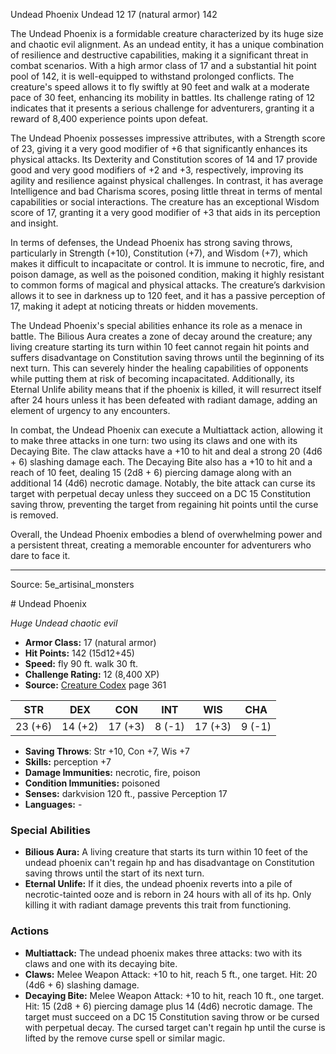 <MonsterName/>Undead Phoenix</MonsterName>
<CreatureType/>Undead</CreatureType>
<CR/>12</CR>
<AC/>17 (natural armor)</AC>
<HP/>142</HP>
<summary>The Undead Phoenix is a formidable creature characterized by its huge size and chaotic evil alignment. As an undead entity, it has a unique combination of resilience and destructive capabilities, making it a significant threat in combat scenarios. With a high armor class of 17 and a substantial hit point pool of 142, it is well-equipped to withstand prolonged conflicts. The creature's speed allows it to fly swiftly at 90 feet and walk at a moderate pace of 30 feet, enhancing its mobility in battles. Its challenge rating of 12 indicates that it presents a serious challenge for adventurers, granting it a reward of 8,400 experience points upon defeat. </summary>

<detail>

The Undead Phoenix possesses impressive attributes, with a Strength score of 23, giving it a very good modifier of +6 that significantly enhances its physical attacks. Its Dexterity and Constitution scores of 14 and 17 provide good and very good modifiers of +2 and +3, respectively, improving its agility and resilience against physical challenges. In contrast, it has average Intelligence and bad Charisma scores, posing little threat in terms of mental capabilities or social interactions. The creature has an exceptional Wisdom score of 17, granting it a very good modifier of +3 that aids in its perception and insight.

In terms of defenses, the Undead Phoenix has strong saving throws, particularly in Strength (+10), Constitution (+7), and Wisdom (+7), which makes it difficult to incapacitate or control. It is immune to necrotic, fire, and poison damage, as well as the poisoned condition, making it highly resistant to common forms of magical and physical attacks. The creature’s darkvision allows it to see in darkness up to 120 feet, and it has a passive perception of 17, making it adept at noticing threats or hidden movements.

The Undead Phoenix's special abilities enhance its role as a menace in battle. The Bilious Aura creates a zone of decay around the creature; any living creature starting its turn within 10 feet cannot regain hit points and suffers disadvantage on Constitution saving throws until the beginning of its next turn. This can severely hinder the healing capabilities of opponents while putting them at risk of becoming incapacitated. Additionally, its Eternal Unlife ability means that if the phoenix is killed, it will resurrect itself after 24 hours unless it has been defeated with radiant damage, adding an element of urgency to any encounters.

In combat, the Undead Phoenix can execute a Multiattack action, allowing it to make three attacks in one turn: two using its claws and one with its Decaying Bite. The claw attacks have a +10 to hit and deal a strong 20 (4d6 + 6) slashing damage each. The Decaying Bite also has a +10 to hit and a reach of 10 feet, dealing 15 (2d8 + 6) piercing damage along with an additional 14 (4d6) necrotic damage. Notably, the bite attack can curse its target with perpetual decay unless they succeed on a DC 15 Constitution saving throw, preventing the target from regaining hit points until the curse is removed.

Overall, the Undead Phoenix embodies a blend of overwhelming power and a persistent threat, creating a memorable encounter for adventurers who dare to face it.</detail>



---

Source: 5e_artisinal_monsters

<statblock>
# Undead Phoenix

*Huge* *Undead* *chaotic evil*

- **Armor Class:** 17 (natural armor)
- **Hit Points:** 142 (15d12+45)
- **Speed:** fly 90 ft. walk 30 ft.
- **Challenge Rating:** 12 (8,400 XP)
- **Source:** [Creature Codex](https://koboldpress.com/kpstore/product/creature-codex-for-5th-edition-dnd) page 361

| STR | DEX | CON | INT | WIS | CHA |
| --- | --- | --- | --- | --- | --- |
| 23 (+6) | 14 (+2) | 17 (+3) | 8 (-1) | 17 (+3) | 9 (-1) |

- **Saving Throws**: Str +10, Con +7, Wis +7
- **Skills:** perception +7
- **Damage Immunities:** necrotic, fire, poison
- **Condition Immunities:** poisoned
- **Senses:** darkvision 120 ft., passive Perception 17
- **Languages:** -

### Special Abilities

- **Bilious Aura:** A living creature that starts its turn within 10 feet of the undead phoenix can't regain hp and has disadvantage on Constitution saving throws until the start of its next turn.
- **Eternal Unlife:** If it dies, the undead phoenix reverts into a pile of necrotic-tainted ooze and is reborn in 24 hours with all of its hp. Only killing it with radiant damage prevents this trait from functioning.

### Actions

- **Multiattack:** The undead phoenix makes three attacks: two with its claws and one with its decaying bite.
- **Claws:** Melee Weapon Attack: +10 to hit, reach 5 ft., one target. Hit: 20 (4d6 + 6) slashing damage.
- **Decaying Bite:** Melee Weapon Attack: +10 to hit, reach 10 ft., one target. Hit: 15 (2d8 + 6) piercing damage plus 14 (4d6) necrotic damage. The target must succeed on a DC 15 Constitution saving throw or be cursed with perpetual decay. The cursed target can't regain hp until the curse is lifted by the remove curse spell or similar magic.


</statblock>


